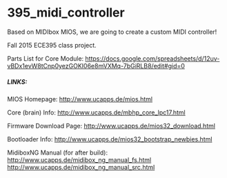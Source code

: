 # 395_midi_controller
Based on MIDIbox MIOS, we are going to create a custom MIDI controller!

Fall 2015 ECE395 class project.  

Parts List for Core Module:
https://docs.google.com/spreadsheets/d/12uv-vBDx1evW8tCnp0yezGOKI06e8mVXMq-7bGiRLB8/edit#gid=0

##### LINKS: 
MIOS Homepage: http://www.ucapps.de/mios.html

Core (brain) Info: http://www.ucapps.de/mbhp_core_lpc17.html

Firmware Download Page: http://www.ucapps.de/mios32_download.html

Bootloader Info: http://www.ucapps.de/mios32_bootstrap_newbies.html

MidiboxNG Manual (for after build):  
http://www.ucapps.de/midibox_ng_manual_fs.html
http://www.ucapps.de/midibox_ng_manual_src.html
